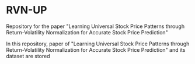 # RVN-UP
Repository for the paper "Learning Universal Stock Price Patterns through Return-Volatility Normalization for Accurate Stock Price Prediction"

In this repository, paper of "Learning Universal Stock Price Patterns through Return-Volatility Normalization for Accurate Stock Price Prediction" and its dataset are stored

